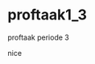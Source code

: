 # proftaak1_3
proftaak periode 3


































































nice

